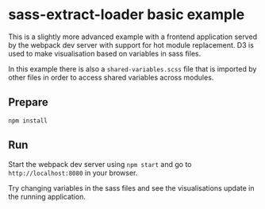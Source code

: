 # sass-extract-loader basic example

This is a slightly more advanced example with a frontend application served by the webpack dev server with support for hot module replacement. D3 is used to make visualisation based on variables in sass files.

In this example there is also a `shared-variables.scss` file that is imported by other files in order to access shared variables across modules.

## Prepare

`npm install`

## Run

Start the webpack dev server using `npm start` and go to `http://localhost:8080` in your browser.

Try changing variables in the sass files and see the visualisations update in the running application.

